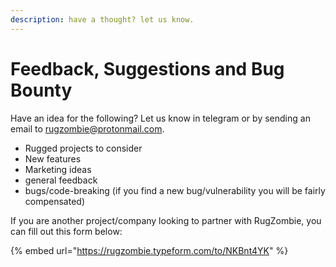 ```yaml
---
description: have a thought? let us know.
---
```


# Feedback, Suggestions and Bug Bounty

Have an idea for the following? Let us know in telegram or by sending an email to [rugzombie@protonmail.com](mailto:rugzombie@protonmail.com).

* Rugged projects to consider
* New features
* Marketing ideas
* general feedback
* bugs/code-breaking \(if you find a new bug/vulnerability you will be fairly compensated\) 

If you are another project/company looking to partner with RugZombie, you can fill out this form below: 

{% embed url="https://rugzombie.typeform.com/to/NKBnt4YK" %}



